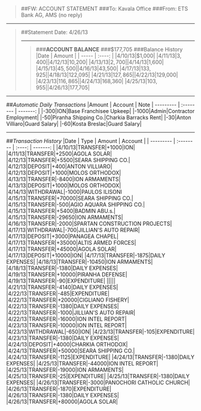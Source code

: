 > ##FW: ACCOUNT STATEMENT
> ###To: Kavala Office
> ###From: ETS Bank AG, AMS (no reply)

----------
>##Statement Date: 4/26/13
>***
>>###**ACCOUNT BALANCE**
>>###$177,705
>###Balance History
>|Date 	| Amount |
>| ----- | :----: |
>|4/10/13|$1,000|
>|4/11/13|$3,400|
>|4/12/13|$10,200|
>|4/13/13|$2,700|
>|4/14/13|$1,600|
>|4/15/13|$45,500|
>|4/16/13|$43,500|
>|4/17/13|$133,925|
>|4/18/13|$122,095|
>|4/21/13|$127,865|
>|4/22/13|$129,000|
>|4/23/13|$116,865|
>|4/24/13|$168,360|
>|4/25/13|$103,955|
>|4/26/13|$177,705|

***

##*Automatic Daily Transactions*
|Amount | Account | Note
| --------- | :-------- | -------: | 
|-300|ION|Base Franchisee Upkeep|
|-1000|Admin|Contractor Employment|
|-50|Piranha Shipping Co.|Charkia Barracks Rent|
|-30|Anton Villiaro|Guard Salary|
|-60|Kosta Breslac|Guard Salary|

***
##*Transaction History*
|Date 	| Type | Amount | Account |
| --------- | :-------- | :----: | -------: |
|4/10/13|TRANSFER|+1000|ION|
|4/11/13|TRANSFER|+2500|AGOLA SOLAR|
|4/12/13|TRANSFER|+5500|SEARA SHIPPING CO.|
|4/12/13|DEPOSIT|+400|ANTON VILLIARO|
|4/12/13|DEPOSIT|+1000|MOLOS ORTHODOX|
|4/13/13|TRANSFER|-8400|ION ARMAMENTS|
|4/13/13|DEPOSIT|+1000|MOLOS ORTHODOX|
|4/14/13|WITHDRAWAL|-1000|PAULOS ILISONI
|4/15/13|TRANSFER|+70000|SEARA SHIPPING CO.|
|4/15/13|TRANSFER|-500|AGIO AQUARA SHIPPING CO.|
|4/15/13|TRANSFER|+5400|BADMIN ABU.s.|
|4/15/13|TRANSFER|-29650|ION ARMAMENTS|
|4/16/13|TRANSFER|-2000|SPARTAN CONSTRUCTION PROJECTS|
|4/17/13|WITHDRAWAL|-700|JILLIAN'S AUTO REPAIR|
|4/17/13|DEPOSIT|+3000|PANAGEA CHAPEL|
|4/17/13|TRANSFER|+35000|ALTIS ARMED FORCES|
|4/17/13|TRANSFER|+45000|AGOLA SOLAR|
|4/17/13|DEPOSIT|+10000|ION|
|4/17/13|TRANSFER|-1875|DAILY EXPENSES|
|4/18/13|TRANSFER|-10450|ION ARMAMENTS|
|4/18/13|TRANSFER|-1380|DAILY EXPENSES|
|4/19/13|TRANSFER|+10000|PIRANHA DEFENSE|
|4/19/13|TRANSFER|-90|EXPENDITURE|
|||||
|4/21/13|TRANSFER|-4140|DAILY EXPENSES|
|4/22/13|TRANSFER|-485|EXPENDITURE|
|4/22/13|TRANSFER|+20000|CIGLIANO FISHERY|
|4/22/13|TRANSFER|-1380|DAILY EXPENSES|
|4/22/13|TRANSFER|-1000|JILLIAN'S AUTO REPAIR|
|4/22/13|TRANSFER|-16000|ION INTEL REPORT|
|4/23/13|TRANSFER|-10000|ION INTEL REPORT|
|4/23/13|WITHDRAWAL|-650|ION|
|4/23/13|TRANSFER|-105|EXPENDITURE|
|4/23/13|TRANSFER|-1380|DAILY EXPENSES|
|4/24/13|DEPOSIT|+4000|CHARKIA ORTHODOX|
|4/24/13|TRANSFER|+50000|SEARA SHIPPING CO.|
|4/24/13|TRANSFER|-1125|EXPENDITURE|
|4/24/13|TRANSFER|-1380|DAILY EXPENSES|
|4/25/13|TRANSFER|-44000|ION INTEL REPORT|
|4/25/13|TRANSFER|-19000|ION ARMAMENTS|
|4/25/13|TRANSFER|-25|EXPENDITURE|
|4/25/13|TRANSFER|-1380|DAILY EXPENSES|
|4/26/13|TRANSFER|-3000|PANOCHORI CATHOLIC CHURCH|
|4/26/13|TRANSFER|-1870|EXPENDITURE|
|4/26/13|TRANSFER|-1380|DAILY EXPENSES|
|4/26/13|TRANSFER|+80000|AGOLA SOLAR|



